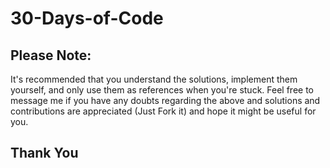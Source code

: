 # 30-Days-of-Code
## Please Note: 
It's recommended that you understand the solutions, implement them yourself, and only use them as references when you're stuck.
Feel free to message me if you have any doubts regarding the above and solutions and contributions are appreciated (Just Fork it) and hope it might be useful for you.
## Thank You
